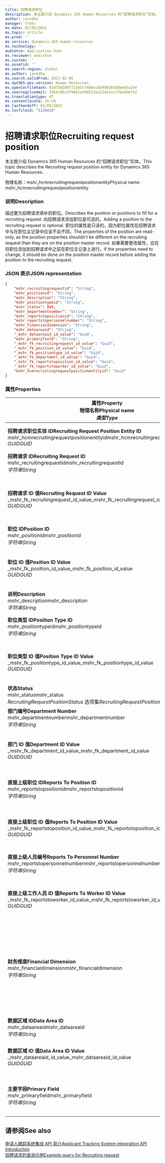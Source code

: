 ```yaml
---
title: 招聘请求职位
description: 本主题介绍 Dynamics 365 Human Resources 的“招聘请求职位”实体。
author: jaredha
manager: tfehr
ms.date: 02/05/2021
ms.topic: article
ms.prod: ''
ms.service: dynamics-365-human-resources
ms.technology: ''
audience: Application User
ms.reviewer: anbichse
ms.custom: ''
ms.assetid: ''
ms.search.region: Global
ms.author: jaredha
ms.search.validFrom: 2021-02-05
ms.dyn365.ops.version: Human Resources
ms.openlocfilehash: 01d73d390f72343c7498ccbb99838d38be45a19e
ms.sourcegitcommit: 33b5c8bc4f9461e290513aa22de1ec1fba3b0742
ms.translationtype: HT
ms.contentlocale: zh-CN
ms.lasthandoff: 02/05/2021
ms.locfileid: "5126018"
---
```

# <a name="recruiting-request-position"></a><span data-ttu-id="0089d-103">招聘请求职位</span><span class="sxs-lookup"><span data-stu-id="0089d-103">Recruiting request position</span></span>

<span data-ttu-id="0089d-104">本主题介绍 Dynamics 365 Human Resources 的“招聘请求职位”实体。</span><span class="sxs-lookup"><span data-stu-id="0089d-104">This topic describes the Recruiting request position entity for Dynamics 365 Human Resources.</span></span>

<span data-ttu-id="0089d-105">物理名称：mshr_hcmrecruitingrequestpositionentity</span><span class="sxs-lookup"><span data-stu-id="0089d-105">Physical name: mshr_hcmrecruitingrequestpositionentity</span></span>

### <a name="description"></a><span data-ttu-id="0089d-106">说明</span><span class="sxs-lookup"><span data-stu-id="0089d-106">Description</span></span>

<span data-ttu-id="0089d-107">描述要为招聘请求填补的职位。</span><span class="sxs-lookup"><span data-stu-id="0089d-107">Describes the position or positions to fill for a recruiting request.</span></span> <span data-ttu-id="0089d-108">向招聘请求添加职位是可选的。</span><span class="sxs-lookup"><span data-stu-id="0089d-108">Adding a position to the recruiting request is optional.</span></span> <span data-ttu-id="0089d-109">职位的属性是只读的，因为职位属性在招聘请求中与在职位主记录中应该不会不同。</span><span class="sxs-lookup"><span data-stu-id="0089d-109">The properties of the position are read-only, as the position properties shouldn't be different on the recruiting request than they are on the position master record.</span></span> <span data-ttu-id="0089d-110">如果需要更改属性，应在将职位添加到招聘请求中之前在职位主记录上进行。</span><span class="sxs-lookup"><span data-stu-id="0089d-110">If the properties need to change, it should be done on the position master record before adding the position to the recruiting request.</span></span>

### <a name="json-representation"></a><span data-ttu-id="0089d-111">JSON 表示</span><span class="sxs-lookup"><span data-stu-id="0089d-111">JSON representation</span></span>
```json
{
    "mshr_recruitingrequestid": "String",
    "mshr_positionid": "String",
    "mshr_description": "String",
    "mshr_positiontypeid": "String",
    "mshr_status": Int,
    "mshr_departmentnumber": "String",
    "mshr_reportstopositionid": "String",
    "mshr_reportstopersonnelnumber": "String",
    "mshr_financialdimension": "String",
    "mshr_dataareaid": "String",
    "_mshr_dataareaid_id_value": "Guid",
    "mshr_primaryfield": "String",
    "_mshr_fk_recruitingrequest_id_value": "Guid",
    "_mshr_fk_position_id_value": "Guid",
    "_mshr_fk_positiontype_id_value": "Guid",
    "_mshr_fk_department_id_value": "Guid",
    "_mshr_fk_reportstoposition_id_value": "Guid",
    "_mshr_fk_reportstoworker_id_value": "Guid",
    "mshr_hcmrecruitingrequestpositionentityid": "Guid"
}
```

### <a name="properties"></a><span data-ttu-id="0089d-112">属性</span><span class="sxs-lookup"><span data-stu-id="0089d-112">Properties</span></span>

| <span data-ttu-id="0089d-113">属性</span><span class="sxs-lookup"><span data-stu-id="0089d-113">Property</span></span><br><span data-ttu-id="0089d-114">**物理名称**</span><span class="sxs-lookup"><span data-stu-id="0089d-114">**Physical name**</span></span><br><span data-ttu-id="0089d-115">**_类型_**</span><span class="sxs-lookup"><span data-stu-id="0089d-115">**_Type_**</span></span> | <span data-ttu-id="0089d-116">使用</span><span class="sxs-lookup"><span data-stu-id="0089d-116">Use</span></span> | <span data-ttu-id="0089d-117">说明</span><span class="sxs-lookup"><span data-stu-id="0089d-117">Description</span></span> |
| --- | --- | --- |
| <span data-ttu-id="0089d-118">**招聘请求职位实体 ID**</span><span class="sxs-lookup"><span data-stu-id="0089d-118">**Recruiting Request Position Entity ID**</span></span><br><span data-ttu-id="0089d-119">mshr_hcmrecruitingrequestpositionentityid</span><span class="sxs-lookup"><span data-stu-id="0089d-119">mshr_hcmrecruitingrequestpositionentityid</span></span><br><span data-ttu-id="0089d-120">*GUID*</span><span class="sxs-lookup"><span data-stu-id="0089d-120">*GUID*</span></span> | <span data-ttu-id="0089d-121">只读</span><span class="sxs-lookup"><span data-stu-id="0089d-121">Read-only</span></span><br><span data-ttu-id="0089d-122">必填</span><span class="sxs-lookup"><span data-stu-id="0089d-122">Required</span></span> |    <span data-ttu-id="0089d-123">系统生成的招聘请求职位记录的标识符。</span><span class="sxs-lookup"><span data-stu-id="0089d-123">System-generated identifier of the recruiting request position record.</span></span> |
| <span data-ttu-id="0089d-124">**招聘请求 ID**</span><span class="sxs-lookup"><span data-stu-id="0089d-124">**Recruiting Request ID**</span></span><br><span data-ttu-id="0089d-125">mshr_recruitingrequestid</span><span class="sxs-lookup"><span data-stu-id="0089d-125">mshr_recruitingrequestid</span></span><br><span data-ttu-id="0089d-126">*字符串*</span><span class="sxs-lookup"><span data-stu-id="0089d-126">*String*</span></span> | <span data-ttu-id="0089d-127">写入一次</span><span class="sxs-lookup"><span data-stu-id="0089d-127">Write-once</span></span><br><span data-ttu-id="0089d-128">必填</span><span class="sxs-lookup"><span data-stu-id="0089d-128">Required</span></span> | <span data-ttu-id="0089d-129">招聘请求的用户可读的唯一标识符。</span><span class="sxs-lookup"><span data-stu-id="0089d-129">The user-readable unique identifier of the recruiting request.</span></span> |
| <span data-ttu-id="0089d-130">**招聘请求 ID 值**</span><span class="sxs-lookup"><span data-stu-id="0089d-130">**Recruiting Request ID Value**</span></span><br><span data-ttu-id="0089d-131">_mshr_fk_recruitingrequest_id_value</span><span class="sxs-lookup"><span data-stu-id="0089d-131">_mshr_fk_recruitingrequest_id_value</span></span><br><span data-ttu-id="0089d-132">*GUID*</span><span class="sxs-lookup"><span data-stu-id="0089d-132">*GUID*</span></span> | <span data-ttu-id="0089d-133">只读</span><span class="sxs-lookup"><span data-stu-id="0089d-133">Read-only</span></span><br><span data-ttu-id="0089d-134">必填</span><span class="sxs-lookup"><span data-stu-id="0089d-134">Required</span></span><br><span data-ttu-id="0089d-135">外键：mshr_hcmrecruitingrequestentity 实体的 mshr_hcmrecruitingrequestentityid</span><span class="sxs-lookup"><span data-stu-id="0089d-135">Foreign key: mshr_hcmrecruitingrequestentityid of mshr_hcmrecruitingrequestentity entity</span></span> | <span data-ttu-id="0089d-136">系统生成的要将职位分配到的招聘请求的标识符。</span><span class="sxs-lookup"><span data-stu-id="0089d-136">System-generated identifier of the recruiting request to which the position is assigned.</span></span> |
| <span data-ttu-id="0089d-137">**职位 ID**</span><span class="sxs-lookup"><span data-stu-id="0089d-137">**Position ID**</span></span><br><span data-ttu-id="0089d-138">mshr_positionid</span><span class="sxs-lookup"><span data-stu-id="0089d-138">mshr_positionid</span></span><br><span data-ttu-id="0089d-139">*字符串*</span><span class="sxs-lookup"><span data-stu-id="0089d-139">*String*</span></span> | <span data-ttu-id="0089d-140">写入一次</span><span class="sxs-lookup"><span data-stu-id="0089d-140">Write-once</span></span><br><span data-ttu-id="0089d-141">必填</span><span class="sxs-lookup"><span data-stu-id="0089d-141">Required</span></span> | <span data-ttu-id="0089d-142">职位的用户可读的唯一标识符。</span><span class="sxs-lookup"><span data-stu-id="0089d-142">The user-readable unique identifier of the position.</span></span> |
| <span data-ttu-id="0089d-143">**职位 ID 值**</span><span class="sxs-lookup"><span data-stu-id="0089d-143">**Position ID Value**</span></span><br><span data-ttu-id="0089d-144">_mshr_fk_position_id_value</span><span class="sxs-lookup"><span data-stu-id="0089d-144">_mshr_fk_position_id_value</span></span><br><span data-ttu-id="0089d-145">*GUID*</span><span class="sxs-lookup"><span data-stu-id="0089d-145">*GUID*</span></span> | <span data-ttu-id="0089d-146">只读</span><span class="sxs-lookup"><span data-stu-id="0089d-146">Read-only</span></span><br><span data-ttu-id="0089d-147">必填</span><span class="sxs-lookup"><span data-stu-id="0089d-147">Required</span></span><br><span data-ttu-id="0089d-148">外键：mshr_hcmpositionv2entity 实体的 mshr_hcmpositionv2entityid</span><span class="sxs-lookup"><span data-stu-id="0089d-148">Foreign key: mshr_hcmpositionv2entityid of mshr_hcmpositionv2entity entity</span></span> | <span data-ttu-id="0089d-149">系统生成的职位的标识符。</span><span class="sxs-lookup"><span data-stu-id="0089d-149">System-generated identifier of the position.</span></span> |
| <span data-ttu-id="0089d-150">**说明**</span><span class="sxs-lookup"><span data-stu-id="0089d-150">**Description**</span></span><br><span data-ttu-id="0089d-151">mshr_description</span><span class="sxs-lookup"><span data-stu-id="0089d-151">mshr_description</span></span><br><span data-ttu-id="0089d-152">*字符串*</span><span class="sxs-lookup"><span data-stu-id="0089d-152">*String*</span></span> | <span data-ttu-id="0089d-153">只读</span><span class="sxs-lookup"><span data-stu-id="0089d-153">Read-only</span></span><br><span data-ttu-id="0089d-154">必填</span><span class="sxs-lookup"><span data-stu-id="0089d-154">Required</span></span> | <span data-ttu-id="0089d-155">职位描述。</span><span class="sxs-lookup"><span data-stu-id="0089d-155">The position description.</span></span> |
| <span data-ttu-id="0089d-156">**职位类型 ID**</span><span class="sxs-lookup"><span data-stu-id="0089d-156">**Position Type ID**</span></span><br><span data-ttu-id="0089d-157">mshr_positiontypeid</span><span class="sxs-lookup"><span data-stu-id="0089d-157">mshr_positiontypeid</span></span><br><span data-ttu-id="0089d-158">*字符串*</span><span class="sxs-lookup"><span data-stu-id="0089d-158">*String*</span></span> | <span data-ttu-id="0089d-159">只读</span><span class="sxs-lookup"><span data-stu-id="0089d-159">Read-only</span></span><br><span data-ttu-id="0089d-160">可选</span><span class="sxs-lookup"><span data-stu-id="0089d-160">Optional</span></span> | <span data-ttu-id="0089d-161">此职位的职位类型的用户可读的唯一标识符。</span><span class="sxs-lookup"><span data-stu-id="0089d-161">The user-readable unique identifier of the position type for this position.</span></span> |
| <span data-ttu-id="0089d-162">**职位类型 ID 值**</span><span class="sxs-lookup"><span data-stu-id="0089d-162">**Position Type ID Value**</span></span><br><span data-ttu-id="0089d-163">_mshr_fk_positiontype_id_value</span><span class="sxs-lookup"><span data-stu-id="0089d-163">_mshr_fk_positiontype_id_value</span></span><br><span data-ttu-id="0089d-164">*GUID*</span><span class="sxs-lookup"><span data-stu-id="0089d-164">*GUID*</span></span> | <span data-ttu-id="0089d-165">只读</span><span class="sxs-lookup"><span data-stu-id="0089d-165">Read-only</span></span><br><span data-ttu-id="0089d-166">可选</span><span class="sxs-lookup"><span data-stu-id="0089d-166">Optional</span></span><br><span data-ttu-id="0089d-167">外键：mshr_hcmpositiontypeentity 实体的 mshr_hcmpositiontypeentityid</span><span class="sxs-lookup"><span data-stu-id="0089d-167">Foreign key: mshr_hcmpositiontypeentityid of mshr_hcmpositiontypeentity entity</span></span> | <span data-ttu-id="0089d-168">系统生成的此职位的职位类型的唯一标识符。</span><span class="sxs-lookup"><span data-stu-id="0089d-168">A system-generated unique identifier of the position type for this position.</span></span> |
| <span data-ttu-id="0089d-169">**状态**</span><span class="sxs-lookup"><span data-stu-id="0089d-169">**Status**</span></span><br><span data-ttu-id="0089d-170">mshr_status</span><span class="sxs-lookup"><span data-stu-id="0089d-170">mshr_status</span></span><br><span data-ttu-id="0089d-171">*RecruitingRequestPositionStatus* 选项集</span><span class="sxs-lookup"><span data-stu-id="0089d-171">*RecruitingRequestPositionStatus* option set</span></span> | <span data-ttu-id="0089d-172">读/写</span><span class="sxs-lookup"><span data-stu-id="0089d-172">Read/write</span></span><br><span data-ttu-id="0089d-173">必填</span><span class="sxs-lookup"><span data-stu-id="0089d-173">Required</span></span> | <span data-ttu-id="0089d-174">招聘请求的职位的状态。</span><span class="sxs-lookup"><span data-stu-id="0089d-174">Status of the position for the recruiting request.</span></span> |
| <span data-ttu-id="0089d-175">**部门编号**</span><span class="sxs-lookup"><span data-stu-id="0089d-175">**Department Number**</span></span><br><span data-ttu-id="0089d-176">mshr_departmentnumber</span><span class="sxs-lookup"><span data-stu-id="0089d-176">mshr_departmentnumber</span></span><br><span data-ttu-id="0089d-177">*字符串*</span><span class="sxs-lookup"><span data-stu-id="0089d-177">*String*</span></span> | <span data-ttu-id="0089d-178">只读</span><span class="sxs-lookup"><span data-stu-id="0089d-178">Read-only</span></span><br><span data-ttu-id="0089d-179">可选</span><span class="sxs-lookup"><span data-stu-id="0089d-179">Optional</span></span><br> | <span data-ttu-id="0089d-180">职位的部门编号。</span><span class="sxs-lookup"><span data-stu-id="0089d-180">The department number of the position.</span></span> |
| <span data-ttu-id="0089d-181">**部门 ID 值**</span><span class="sxs-lookup"><span data-stu-id="0089d-181">**Department ID Value**</span></span><br><span data-ttu-id="0089d-182">_mshr_fk_department_id_value</span><span class="sxs-lookup"><span data-stu-id="0089d-182">_mshr_fk_department_id_value</span></span><br><span data-ttu-id="0089d-183">*GUID*</span><span class="sxs-lookup"><span data-stu-id="0089d-183">*GUID*</span></span> | <span data-ttu-id="0089d-184">只读</span><span class="sxs-lookup"><span data-stu-id="0089d-184">Read-only</span></span><br><span data-ttu-id="0089d-185">可选</span><span class="sxs-lookup"><span data-stu-id="0089d-185">Optional</span></span><br><span data-ttu-id="0089d-186">外键：mshr_omdepartmententity 实体的 mshr_omdepartmententityid</span><span class="sxs-lookup"><span data-stu-id="0089d-186">Foreign key: mshr_omdepartmententityid of mshr_omdepartmententity entity</span></span> | <span data-ttu-id="0089d-187">系统生成的职位的部门的唯一标识符。</span><span class="sxs-lookup"><span data-stu-id="0089d-187">System-generated unique identifier of the department of the position.</span></span> |
| <span data-ttu-id="0089d-188">**直接上级职位 ID**</span><span class="sxs-lookup"><span data-stu-id="0089d-188">**Reports To Position ID**</span></span><br><span data-ttu-id="0089d-189">mshr_reportstopositionid</span><span class="sxs-lookup"><span data-stu-id="0089d-189">mshr_reportstopositionid</span></span><br><span data-ttu-id="0089d-190">*字符串*</span><span class="sxs-lookup"><span data-stu-id="0089d-190">*String*</span></span> | <span data-ttu-id="0089d-191">只读</span><span class="sxs-lookup"><span data-stu-id="0089d-191">Read-only</span></span><br><span data-ttu-id="0089d-192">必填</span><span class="sxs-lookup"><span data-stu-id="0089d-192">Required</span></span> | <span data-ttu-id="0089d-193">招聘的职位在组织层次结构中向其报告的职位的用户可读 ID。</span><span class="sxs-lookup"><span data-stu-id="0089d-193">The user-readable ID of the position to which the recruited position reports in the organizational hierarchy.</span></span> |
| <span data-ttu-id="0089d-194">**直接上级职位 ID 值**</span><span class="sxs-lookup"><span data-stu-id="0089d-194">**Reports To Position ID Value**</span></span><br><span data-ttu-id="0089d-195">_mshr_fk_reportstoposition_id_value</span><span class="sxs-lookup"><span data-stu-id="0089d-195">_mshr_fk_reportstoposition_id_value</span></span><br><span data-ttu-id="0089d-196">*GUID*</span><span class="sxs-lookup"><span data-stu-id="0089d-196">*GUID*</span></span> | <span data-ttu-id="0089d-197">只读</span><span class="sxs-lookup"><span data-stu-id="0089d-197">Read-only</span></span><br><span data-ttu-id="0089d-198">必填</span><span class="sxs-lookup"><span data-stu-id="0089d-198">Required</span></span><br><span data-ttu-id="0089d-199">外键：mshr_hcmpositionv2entity 实体的 mshr_hcmpositionv2entityid</span><span class="sxs-lookup"><span data-stu-id="0089d-199">Foreign key: mshr_hcmpositionv2entityid of mshr_hcmpositionv2entity entity</span></span> | <span data-ttu-id="0089d-200">系统生成的招聘的职位向其报告的职位的 ID。</span><span class="sxs-lookup"><span data-stu-id="0089d-200">The system-generated ID of the position to which the recruited position reports.</span></span> |
| <span data-ttu-id="0089d-201">**直接上级人员编号**</span><span class="sxs-lookup"><span data-stu-id="0089d-201">**Reports To Personnel Number**</span></span><br><span data-ttu-id="0089d-202">mshr_reportstopersonnelnumber</span><span class="sxs-lookup"><span data-stu-id="0089d-202">mshr_reportstopersonnelnumber</span></span><br><span data-ttu-id="0089d-203">*字符串*</span><span class="sxs-lookup"><span data-stu-id="0089d-203">*String*</span></span> | <span data-ttu-id="0089d-204">只读</span><span class="sxs-lookup"><span data-stu-id="0089d-204">Read-only</span></span><br><span data-ttu-id="0089d-205">必填</span><span class="sxs-lookup"><span data-stu-id="0089d-205">Required</span></span> | <span data-ttu-id="0089d-206">雇用的应聘者将向其报告的工作人员的工作人员 ID。</span><span class="sxs-lookup"><span data-stu-id="0089d-206">The worker ID of the worker to which the hired candidate will report.</span></span> |
| <span data-ttu-id="0089d-207">**直接上级工作人员 ID 值**</span><span class="sxs-lookup"><span data-stu-id="0089d-207">**Reports To Worker ID Value**</span></span><br><span data-ttu-id="0089d-208">_mshr_fk_reportstoworker_id_value</span><span class="sxs-lookup"><span data-stu-id="0089d-208">_mshr_fk_reportstoworker_id_value</span></span><br><span data-ttu-id="0089d-209">*GUID*</span><span class="sxs-lookup"><span data-stu-id="0089d-209">*GUID*</span></span> | <span data-ttu-id="0089d-210">只读</span><span class="sxs-lookup"><span data-stu-id="0089d-210">Read-only</span></span><br><span data-ttu-id="0089d-211">必填</span><span class="sxs-lookup"><span data-stu-id="0089d-211">Required</span></span><br><span data-ttu-id="0089d-212">外键：mshr_hcmworkerbaseentity 实体的 mshr_hcmworkerbaseentityid</span><span class="sxs-lookup"><span data-stu-id="0089d-212">Foreign key: mshr_hcmworkerbaseentityid of mshr_hcmworkerbaseentity entity</span></span> | <span data-ttu-id="0089d-213">系统生成的雇用的应聘者将向其报告的工作人员的 ID。</span><span class="sxs-lookup"><span data-stu-id="0089d-213">System-generated ID of the worker to which the hired candidate will report.</span></span> |
| <span data-ttu-id="0089d-214">**财务维度**</span><span class="sxs-lookup"><span data-stu-id="0089d-214">**Financial Dimension**</span></span><br><span data-ttu-id="0089d-215">mshr_financialdimension</span><span class="sxs-lookup"><span data-stu-id="0089d-215">mshr_financialdimension</span></span><br><span data-ttu-id="0089d-216">*字符串*</span><span class="sxs-lookup"><span data-stu-id="0089d-216">*String*</span></span> | <span data-ttu-id="0089d-217">只读</span><span class="sxs-lookup"><span data-stu-id="0089d-217">Read-only</span></span><br><span data-ttu-id="0089d-218">可选</span><span class="sxs-lookup"><span data-stu-id="0089d-218">Optional</span></span> | <span data-ttu-id="0089d-219">分配给职位的财务维度（例如，成本中心）。</span><span class="sxs-lookup"><span data-stu-id="0089d-219">The financial dimension (for example, cost center) assigned to the position.</span></span> <span data-ttu-id="0089d-220">财务维度按法人为每个职位分配。</span><span class="sxs-lookup"><span data-stu-id="0089d-220">The financial dimension is assigned for each position per legal entity.</span></span> <span data-ttu-id="0089d-221">可通过 mshr_dimattributeomcostcenterentity 实体访问维度中定义的成本中心。</span><span class="sxs-lookup"><span data-stu-id="0089d-221">Cost centers that are defined in dimensions are accessible through the mshr_dimattributeomcostcenterentity entity.</span></span> |
| <span data-ttu-id="0089d-222">**数据区域 ID**</span><span class="sxs-lookup"><span data-stu-id="0089d-222">**Data Area ID**</span></span><br><span data-ttu-id="0089d-223">mshr_dataareaid</span><span class="sxs-lookup"><span data-stu-id="0089d-223">mshr_dataareaid</span></span><br><span data-ttu-id="0089d-224">*字符串*</span><span class="sxs-lookup"><span data-stu-id="0089d-224">*String*</span></span> | <span data-ttu-id="0089d-225">读/写</span><span class="sxs-lookup"><span data-stu-id="0089d-225">Read/write</span></span><br><span data-ttu-id="0089d-226">可选</span><span class="sxs-lookup"><span data-stu-id="0089d-226">Optional</span></span> | <span data-ttu-id="0089d-227">指定招聘请求职位的法人（公司）。</span><span class="sxs-lookup"><span data-stu-id="0089d-227">Specifies the legal entity (company) for the recruiting request position.</span></span> |
| <span data-ttu-id="0089d-228">**数据区域 ID 值**</span><span class="sxs-lookup"><span data-stu-id="0089d-228">**Data Area ID Value**</span></span><br><span data-ttu-id="0089d-229">_mshr_dataareaid_id_value</span><span class="sxs-lookup"><span data-stu-id="0089d-229">_mshr_dataareaid_id_value</span></span><br><span data-ttu-id="0089d-230">*GUID*</span><span class="sxs-lookup"><span data-stu-id="0089d-230">*GUID*</span></span> | <span data-ttu-id="0089d-231">只读</span><span class="sxs-lookup"><span data-stu-id="0089d-231">Read-only</span></span><br><span data-ttu-id="0089d-232">可选</span><span class="sxs-lookup"><span data-stu-id="0089d-232">Optional</span></span><br><span data-ttu-id="0089d-233">外键：cdm_company 实体的 cdm_companyid</span><span class="sxs-lookup"><span data-stu-id="0089d-233">Foreign key: cdm_companyid of cdm_company entity</span></span> | <span data-ttu-id="0089d-234">系统生成的标识招聘请求职位的法人（公司）的 GUID 值。</span><span class="sxs-lookup"><span data-stu-id="0089d-234">System-generated GUID value identifying the legal entity (company) for the recruiting request position.</span></span> |
| <span data-ttu-id="0089d-235">**主要字段**</span><span class="sxs-lookup"><span data-stu-id="0089d-235">**Primary Field**</span></span><br><span data-ttu-id="0089d-236">mshr_primaryfield</span><span class="sxs-lookup"><span data-stu-id="0089d-236">mshr_primaryfield</span></span><br><span data-ttu-id="0089d-237">*字符串*</span><span class="sxs-lookup"><span data-stu-id="0089d-237">*String*</span></span> | <span data-ttu-id="0089d-238">只读</span><span class="sxs-lookup"><span data-stu-id="0089d-238">Read-only</span></span><br><span data-ttu-id="0089d-239">必填</span><span class="sxs-lookup"><span data-stu-id="0089d-239">Required</span></span> | <span data-ttu-id="0089d-240">招聘请求值和职位 ID 的串联，作为唯一标识记录的另一种方法。</span><span class="sxs-lookup"><span data-stu-id="0089d-240">Concatenation of Recruiting Request value and Position ID as another method to uniquely identify the record.</span></span> |

## <a name="see-also"></a><span data-ttu-id="0089d-241">请参阅</span><span class="sxs-lookup"><span data-stu-id="0089d-241">See also</span></span>

[<span data-ttu-id="0089d-242">申请人跟踪系统集成 API 简介</span><span class="sxs-lookup"><span data-stu-id="0089d-242">Applicant Tracking System integration API introduction</span></span>](hr-admin-integration-ats-api-introduction.md)<br>
[<span data-ttu-id="0089d-243">招聘请求的查询示例</span><span class="sxs-lookup"><span data-stu-id="0089d-243">Example query for Recruiting request</span></span>](hr-admin-integration-ats-api-recruiting-request-example-query.md)

